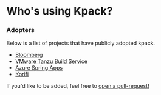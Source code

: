 # Who's using Kpack?

### Adopters
Below is a list of projects that have publicly adopted kpack. 

* [Bloomberg](https://www.techatbloomberg.com/)
* [VMware Tanzu Build Service](https://tanzu.vmware.com/build-service)
* [Azure Spring Apps](https://azure.microsoft.com/en-us/products/spring-apps)
* [Korifi](https://www.cloudfoundry.org/technology/korifi/)

If you'd like to be added, feel free to [open a pull-request!](https://github.com/pivotal/kpack/pulls)
